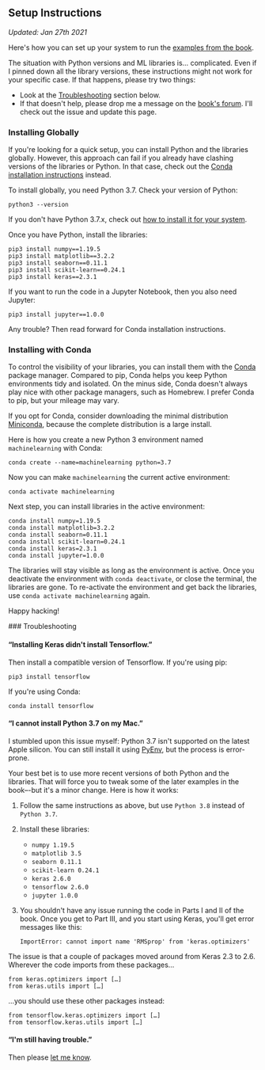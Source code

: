 ## Setup Instructions

_Updated: Jan 27th 2021_

Here's how you can set up your system to run the [examples from the book](https://media.pragprog.com/titles/pplearn/code/pplearn-code.zip).

The situation with Python versions and ML libraries is… complicated. Even if I pinned down all the library versions, these instructions might not work for your specific case. If that happens, please try two things:

* Look at the [Troubleshooting](#troubleshooting) section below.
* If that doesn't help, please drop me a message on the [book's forum](https://devtalk.com/books/programming-machine-learning). I'll check out the issue and update this page.

### Installing Globally

If you're looking for a quick setup, you can install Python and the libraries globally. However, this approach can fail if you already have clashing versions of the libraries or Python. In that case, check out the <a href="#installing-with-conda">Conda installation instructions</a> instead.

To install globally, you need Python 3.7. Check your version of Python:

    python3 --version

If you don't have Python 3.7.x, check out [how to install it for your system](https://www.python.org/). 

Once you have Python, install the libraries:

    pip3 install numpy==1.19.5
    pip3 install matplotlib==3.2.2
    pip3 install seaborn==0.11.1
    pip3 install scikit-learn==0.24.1
    pip3 install keras==2.3.1

If you want to run the code in a Jupyter Notebook, then you also need Jupyter:

    pip3 install jupyter==1.0.0

Any trouble? Then read forward for Conda installation instructions.


### Installing with Conda

To control the visibility of your libraries, you can install them with the [Conda](https://conda.io) package manager. Compared to pip, Conda helps you keep Python environments tidy and isolated. On the minus side, Conda doesn't always play nice with other package managers, such as Homebrew. I prefer Conda to pip, but your mileage may vary.

If you opt for Conda, consider downloading the minimal distribution [Miniconda](https://docs.conda.io/en/latest/miniconda.html), because the complete distribution is a large install.

Here is how you create a new Python 3 environment named `machinelearning` with Conda:

    conda create --name=machinelearning python=3.7

Now you can make `machinelearning` the current active environment:

    conda activate machinelearning

Next step, you can install libraries in the active environment:

    conda install numpy=1.19.5
    conda install matplotlib=3.2.2
    conda install seaborn=0.11.1
    conda install scikit-learn=0.24.1
    conda install keras=2.3.1
    conda install jupyter=1.0.0

The libraries will stay visible as long as the environment is active. Once you deactivate the environment with `conda deactivate`, or close the terminal, the libraries are gone. To re-activate the environment and get back the libraries, use `conda activate machinelearning` again.

 Happy hacking!

<a name="troubleshooting"/>
### Troubleshooting

#### “Installing Keras didn't install Tensorflow.”

Then install a compatible version of Tensorflow. If you're using pip:

    pip3 install tensorflow

If you're using Conda:

    conda install tensorflow


#### “I cannot install Python 3.7 on my Mac.”

I stumbled upon this issue myself: Python 3.7 isn't supported on the latest Apple silicon. You can still install it using [PyEnv](https://github.com/pyenv/pyenv#basic-github-checkout), but the process is error-prone.

Your best bet is to use more recent versions of both Python and the libraries. That will force you to tweak some of the later examples in the book–-but it's a minor change. Here is how it works:

1. Follow the same instructions as above, but use `Python 3.8` instead of `Python 3.7`.

2. Install these libraries:

    - `numpy 1.19.5`
    - `matplotlib 3.5`
    - `seaborn 0.11.1`
    - `scikit-learn 0.24.1`
    - `keras 2.6.0`
    - `tensorflow 2.6.0`
    - `jupyter 1.0.0`

3. You shouldn't have any issue running the code in Parts I and II of the book. Once you get to Part III, and you start using Keras, you'll get error messages like this:

    `ImportError: cannot import name 'RMSprop' from 'keras.optimizers'`

The issue is that a couple of packages moved around from Keras 2.3 to 2.6. Wherever the code imports from these packages…

    from keras.optimizers import […]
    from keras.utils import […]

…you should use these other packages instead:

    from tensorflow.keras.optimizers import […]
    from tensorflow.keras.utils import […]

#### “I'm still having trouble.”

Then please [let me know](https://devtalk.com/books/programming-machine-learning).